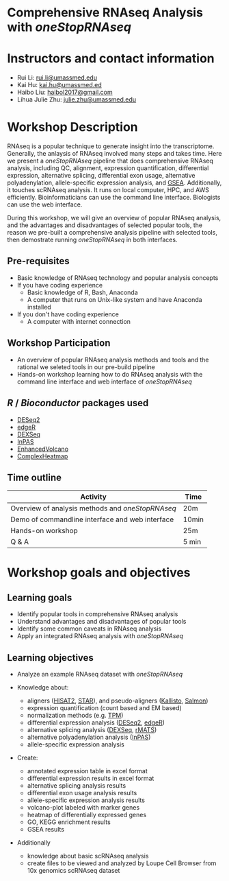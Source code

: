 # Comprehensive RNAseq Analysis with *oneStopRNAseq*

# Instructors and contact information
- Rui Li: rui.li@umassmed.edu
- Kai Hu: kai.hu@umassmed.ed
- Haibo Liu: haibol2017@gmail.com
- Lihua Julie Zhu: julie.zhu@umassmed.edu

# Workshop Description

RNAseq is a popular technique to generate insight into the transcriptome. Generally, the anlaysis of RNAseq involved many steps and takes time. Here we present a *oneStopRNAseq* pipeline that does comprehensive RNAseq analysis, including QC, alignment, expression quantification, differential expression, alternative splicing, differential exon usage, alternative polyadenylation, allele-specific expression analysis, and [GSEA][11]. Additionally, it touches scRNAseq analysis. It runs on local computer, HPC, and AWS efficiently. Bioinformaticians can use the command line interface. Biologists can use the web interface.

During this workshop, we will give an overview of popular RNAseq analysis, and the advantages and disadvantages of selected popular tools, the reason we pre-built a comprehensive analysis pipeline with selected tools, then demostrate running *oneStopRNAseq* in both interfaces.

## Pre-requisites
* Basic knowledge of RNAseq technology and popular analysis concepts
* If you have coding experience
    * Basic knowledge of R, Bash, Anaconda 
    * A computer that runs on Unix-like system and have Anaconda installed
* If you don't have coding experience
    * A computer with internet connection

## Workshop Participation

* An overview of popular RNAseq analysis methods and tools and the rational we seleted tools in our pre-build pipeline
* Hands-on workshop learning how to do RNAseq analysis with the command line interface and web interface of *oneStopRNAseq*

## _R_ / _Bioconductor_ packages used

* [DESeq2][7] 
* [edgeR][15]
* [DEXSeq][14]
* [InPAS][18]
* [EnhancedVolcano][9]
* [ComplexHeatmap][10]

## Time outline


| Activity                     | Time |
|------------------------------|------|
| Overview of analysis methods and *oneStopRNAseq* | 20m|
| Demo of commandline interface and web interface  | 10min |
| Hands-on workshop | 25m |
| Q & A| 5 min|

# Workshop goals and objectives

## Learning goals

* Identify popular tools in comprehensive RNAseq analysis
* Understand advantages and disadvantages of popular tools
* Identify some common caveats in RNAseq analysis
* Apply an integrated RNAseq analysis with *oneStopRNAseq*

## Learning objectives

* Analyze an example RNAseq dataset with *oneStopRNAseq*
* Knowledge about:
    * aligners ([HISAT2][1], [STAR][2]), and pseudo-aligners ([Kallisto][3], [Salmon][4])
    * expression quantification (count based and EM based)
    * normalization methods (e.g. [TPM][6])
    * differential expression analysis ([DESeq2][7], [edgeR][15])
    * alternative splicing analysis ([DEXSeq][14], [rMATS][16])
    * alternative polyadenylation analysis ([InPAS][18])
    * allele-specific expression analysis
    
* Create: 
    * annotated expression table in excel format
    * differential expression results in excel format
    * alternative splicing analysis results
    * differential exon usage analysis results
    * allele-specific expression analysis results
    * volcano-plot labeled with marker genes
    * heatmap of differentially expressed genes
    * GO, KEGG enrichment results
    * GSEA results
    
    
* Additionally
    * knowledge about basic scRNAseq analysis
    * create files to be viewed and analyzed by Loupe Cell Browser from 10x genomics scRNAseq dataset


[1]: http://daehwankimlab.github.io/hisat2/ "HISAT2"
[2]: https://www.ncbi.nlm.nih.gov/pmc/articles/PMC3530905/ "STAR"
[3]: https://www.nature.com/articles/nbt.3519 "Kallisto"
[4]: https://www.ncbi.nlm.nih.gov/pmc/articles/PMC5600148/ "Salmon"
[5]: https://www.gencodegenes.org/ "GENCODE"
[6]: https://www.rna-seqblog.com/rpkm-fpkm-and-tpm-clearly-explained/ "TPM"
[7]: https://bioconductor.org/packages/release/bioc/html/DESeq2.html "DESeq2"
[8]: https://bioconductor.org/packages/release/bioc/html/ChIPpeakAnno.html "ChIPpeakAnno"
[9]: https://bioconductor.org/packages/release/bioc/html/EnhancedVolcano.html "EnhancedVolcano"
[10]: https://bioconductor.org/packages/release/bioc/html/ComplexHeatmap.html "ComplexHeatmap"
[11]: https://www.gsea-msigdb.org/gsea/index.jsp "GSEA"
[12]: http://www.pantherdb.org "PANTHER"
[13]: https://www.ncbi.nlm.nih.gov/pubmed/24227677 "featureCounts"
[14]: https://bioconductor.org/packages/release/bioc/html/DEXSeq.html "DEXSeq"
[15]: https://bioconductor.org/packages/release/bioc/html/edgeR.html "edgeR"
[16]: https://www.ncbi.nlm.nih.gov/pmc/articles/PMC4280593/ "rMATS"
[17]: https://satijalab.org/seurat/ "SEURAT"
[18]: https://bioconductor.org/packages/release/bioc/html/InPAS.html "InPAS"
